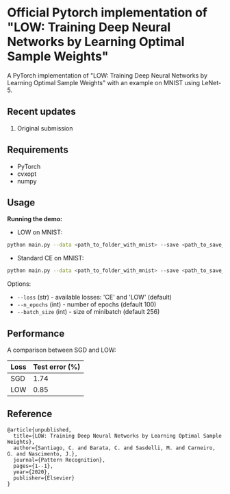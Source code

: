 # Official Pytorch implementation of "LOW: Training Deep Neural Networks by Learning Optimal Sample Weights"
A PyTorch implementation of "LOW: Training Deep Neural Networks by Learning Optimal Sample Weights" with an example on MNIST using LeNet-5.

## Recent updates
1. Original submission

## Requirements
- PyTorch
- cvxopt
- numpy

## Usage

**Running the demo:**

- LOW on MNIST:

```sh
python main.py --data <path_to_folder_with_mnist> --save <path_to_save_dir> --loss 'LOW'
```

- Standard CE on MNIST:

```sh
python main.py --data <path_to_folder_with_mnist> --save <path_to_save_dir> --loss 'CE'
```

Options:
- `--loss` (str) - available losses: 'CE' and 'LOW' (default)
- `--n_epochs` (int) - number of epochs (default 100)
- `--batch_size` (int) - size of minibatch (default 256)

## Performance

A comparison between SGD and LOW:

|    Loss     | Test error (%) |
|-------------|----------------|
|     SGD     |     1.74       |
|     LOW     |     0.85       |

## Reference

```
@article{unpublished,
  title={LOW: Training Deep Neural Networks by Learning Optimal Sample Weights},
  author={Santiago, C. and Barata, C. and Sasdelli, M. and Carneiro, G. and Nascimento, J.},
  journal={Pattern Recognition},
  pages={1--1},
  year={2020},
  publisher={Elsevier}
}
```
